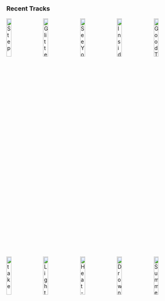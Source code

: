 ### Recent Tracks
[<img src='https://lastfm.freetls.fastly.net/i/u/300x300/b16f6605f041c9e4f4aae10812c38d9a.jpg' width='16%' height='16%' alt='Step'>](https://www.last.fm/music/vampire%2bweekend/_/step)&nbsp;&nbsp;&nbsp;&nbsp;[<img src='https://lastfm.freetls.fastly.net/i/u/300x300/b78ec16f7bbd4c39969328afcd344b8d.jpg' width='16%' height='16%' alt='Glitter'>](https://www.last.fm/music/benee/_/glitter)&nbsp;&nbsp;&nbsp;&nbsp;[<img src='https://lastfm.freetls.fastly.net/i/u/300x300/ea3a86d4591e87f33031ca162ce702ff.jpg' width='16%' height='16%' alt='See You Through My Eyes'>](https://www.last.fm/music/the%2bhead%2band%2bthe%2bheart/_/see%2byou%2bthrough%2bmy%2beyes)&nbsp;&nbsp;&nbsp;&nbsp;[<img src='https://lastfm.freetls.fastly.net/i/u/300x300/8dff9ba4c37923af3fad127b7df7514a.jpg' width='16%' height='16%' alt='Inside Out (feat. Griff)'>](https://www.last.fm/music/zedd/_/inside%2bout%2b%2528feat.%2bgriff%2529)&nbsp;&nbsp;&nbsp;&nbsp;[<img src='https://lastfm.freetls.fastly.net/i/u/300x300/2a96cbd8b46e442fc41c2b86b821562f.png' width='16%' height='16%' alt='Good Times!'>](https://www.last.fm/music/in%2bparadise/_/good%2btimes%2521)&nbsp;&nbsp;&nbsp;&nbsp;<br>[<img src='https://lastfm.freetls.fastly.net/i/u/300x300/869d3fe6d0244532d56283b3bd8a939d.jpg' width='16%' height='16%' alt='take'>](https://www.last.fm/music/hallway%2bswimmers/_/take)&nbsp;&nbsp;&nbsp;&nbsp;[<img src='https://lastfm.freetls.fastly.net/i/u/300x300/380e4158c597467fc651af79f44c7d78.png' width='16%' height='16%' alt='Lights'>](https://www.last.fm/music/journey/_/lights)&nbsp;&nbsp;&nbsp;&nbsp;[<img src='https://lastfm.freetls.fastly.net/i/u/300x300/c195edbc688e3bd254c8a07af1cce871.jpg' width='16%' height='16%' alt='Heat-Wave'>](https://www.last.fm/music/daniel%2bt./_/heat-wave)&nbsp;&nbsp;&nbsp;&nbsp;[<img src='https://lastfm.freetls.fastly.net/i/u/300x300/50541f592baa8c147d2bfbce90a6c146.png' width='16%' height='16%' alt='Drown (feat. Clinton Kane)'>](https://www.last.fm/music/martin%2bgarrix/_/drown%2b%2528feat.%2bclinton%2bkane%2529)&nbsp;&nbsp;&nbsp;&nbsp;[<img src='https://lastfm.freetls.fastly.net/i/u/300x300/46c4aa14fc68c3bc2b7ab06e5ff2018e.png' width='16%' height='16%' alt='Summertime'>](https://www.last.fm/music/the%2bmowgli%2527s/_/summertime)&nbsp;&nbsp;&nbsp;&nbsp;<br>